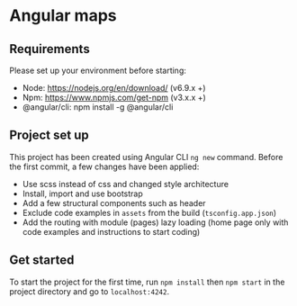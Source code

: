 # Angular maps

## Requirements
Please set up your environment before starting:
- Node: https://nodejs.org/en/download/ (v6.9.x +)
- Npm: https://www.npmjs.com/get-npm (v3.x.x +)
- @angular/cli: npm install -g @angular/cli


## Project set up
This project has been created using Angular CLI `ng new` command. Before the first commit, a few changes have been applied:
- Use scss instead of css and changed style architecture
- Install, import and use bootstrap
- Add a few structural components such as header
- Exclude code examples in `assets` from the build (`tsconfig.app.json`)
- Add the routing with module (pages) lazy loading (home page only with code examples and instructions to start coding)

## Get started
To start the project for the first time, run `npm install` then `npm start` in the project directory and go to `localhost:4242`.
